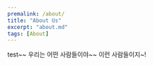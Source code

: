 ```yaml
---
premalink: /about/
title: "About Us"
excerpt: "about.md"
tags: [About]
---
```


test~~
우리는 어떤 사람들이야~~
이런 사람들이지~!
